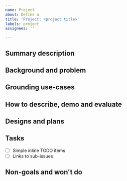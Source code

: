 ```yaml
---
name: Project
about: Define a
title: 'Project: <project title>'
labels: project
assignees: ''

---
```


<!--
Projects are larger (~2+ person-weeks) pieces of work that have a beginning and an end.
This issue is meant to be used to track a single project through conception to shipped.

A project issue doesn't need to be fully filled out in the beginning of the project but must be at the time of shipping.

Feel free to add any helpful sections to make it as useful as possible to the team running the project and as clear as possible for anyone else. Also feel free to move around sections if you think it fits better.
-->

## Summary description
<!-- A clear and concise (summary) description of what this project is about .-->

## Background and problem
<!-- Describe the background to why we want to do this project and what problem we're trying to solve-->

## Grounding use-cases
<!-- Rerun is both powerful and complex, which makes it easy to go off and solve abstract problems that don't actually provide significant value in any realistic scenarios.

This section should describe the real world use-cases that the project is targeting.

If this project has significant user experience implications,
this section should likely link to some more thorough user research.

NOTE: take care to not put any proprietary user-information here or in any publicly accessible place. Any such information should be properly secured in private locations. Any information that the user's have publicly shared themselves is fine to link to.
-->

## How to describe, demo and evaluate
<!-- This section will vary significantly depending on the type of project.

- How should the output of this project be described (docs, blogpost)?
- How do we best demo the result (new code examples, demo videos, before/after metrics)
- How do we evaluate success (target benchmark, target use-case requires much less code, user interviews)?
-->

## Designs and plans
<!-- Any notes or material on the design and implementation plans -->

## Tasks
<!-- Tasks needed to complete the project -->

- [ ] Simple inline TODO items
- [ ] Links to sub-issues

## Non-goals and won't do
<!-- Any clarifications of related problems this project won't tackle -->
